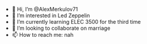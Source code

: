 - 👋 Hi, I’m @AlexMerkulov71
- 👀 I’m interested in Led Zeppelin
- 🌱 I’m currently learning ELEC 3500 for the third time
- 💞️ I’m looking to collaborate on marriage
- 📫 How to reach me: nah

<!---
AlexMerkulov71/AlexMerkulov71 is a ✨ special ✨ repository because its `README.md` (this file) appears on your GitHub profile.
You can click the Preview link to take a look at your changes.
--->
